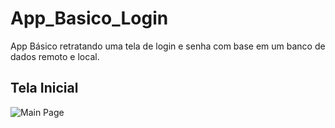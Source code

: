 # App_Basico_Login
App Básico retratando uma tela de login e senha com base em um banco de dados remoto e local.

## Tela Inicial
![Main Page](https://user-images.githubusercontent.com/65605919/90569321-1277df80-e184-11ea-946b-557622678040.png)
